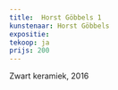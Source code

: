 ```yaml
---
title:  Horst Göbbels 1
kunstenaar: Horst Göbbels
expositie:
tekoop: ja
prijs: 200
---
```


Zwart keramiek, 2016
